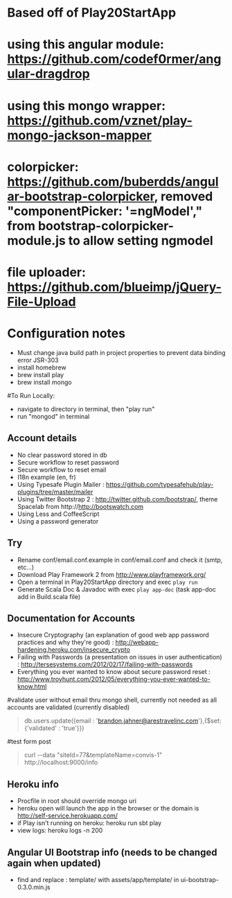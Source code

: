 # Based off of Play20StartApp
# using this angular module: https://github.com/codef0rmer/angular-dragdrop
# using this mongo wrapper: https://github.com/vznet/play-mongo-jackson-mapper
# colorpicker: https://github.com/buberdds/angular-bootstrap-colorpicker, removed "componentPicker: '=ngModel'," from bootstrap-colorpicker-module.js to allow setting ngmodel 
# file uploader: https://github.com/blueimp/jQuery-File-Upload

# Configuration notes
* Must change java build path in project properties to prevent data binding error JSR-303
* install homebrew
* brew install play
* brew install mongo

#To Run Locally:
* navigate to directory in terminal, then "play run"
* run "mongod" in terminal

## Account details
* No clear password stored in db
* Secure workflow to reset password
* Secure workflow to reset email
* I18n example (en, fr)
* Using Typesafe Plugin Mailer : https://github.com/typesafehub/play-plugins/tree/master/mailer
* Using Twitter Bootstrap 2 : http://twitter.github.com/bootstrap/, theme Spacelab from http://http://bootswatch.com
* Using Less and CoffeeScript
* Using a password generator 

## Try
* Rename conf/email.conf.example in conf/email.conf and check it (smtp, etc...)
* Download Play Framework 2 from http://www.playframework.org/
* Open a terminal in Play20StartApp directory and exec `play run`
* Generate Scala Doc & Javadoc with exec `play app-doc` (task app-doc add in Build.scala file)

## Documentation for Accounts
* Insecure Cryptography (an explanation of good web app password practices and why they're good) : http://webapp-hardening.heroku.com/insecure_crypto
* Failing with Passwords (a presentation on issues in user authentication) : http://tersesystems.com/2012/02/17/failing-with-passwords
* Everything you ever wanted to know about secure password reset : http://www.troyhunt.com/2012/05/everything-you-ever-wanted-to-know.html
 
#validate user without email thru mongo shell, currently not needed as all accounts are validated (currently disabled)
> db.users.update({email : 'brandon.jahner@arestravelinc.com'},{$set: {'validated' : 'true'}})

#test form post
> curl --data "siteId=77&templateName=convis-1" http://localhost:9000/info

## Heroku info
* Procfile in root should override mongo uri
* heroku open will launch the app in the browser or the domain is http://self-service.herokuapp.com/
* if Play isn't running on heroku: heroku run sbt play
* view logs: heroku logs -n 200

## Angular UI Bootstrap info (needs to be changed again when updated)
* find and replace : template/ with assets/app/template/ in ui-bootstrap-0.3.0.min.js